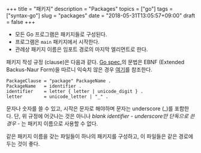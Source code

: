 +++
title = "패키지"
description = "Packages"
topics = ["go"]
tags = ["syntax-go"]
slug = "packages"
date = "2018-05-31T13:05:57+09:00"
draft = false
+++

- 모든 Go 프로그램은 패키지들로 구성된다.
- 프로그램은 `main` 패키지에서 시작한다.
- 관례상 패키지 이름은 임포트 경로의 마지막 엘리먼트로 한다.

패키지 작성 규정 (clause)은 다음과 같다. [Go spec.](https://golang.org/ref/spec)의 문법은 EBNF (Extended Backus-Naur Form)을 따르니 익숙치 않은 경우 [여기](https://en.wikipedia.org/wiki/Extended_Backus%E2%80%93Naur_form)를 참조한다.

```
PackageClause = "package" PackageName .
PackageName   = identifier .
identifier    = letter { letter | unicode_digit } .
letter        = unicode_letter | "_" .
```

문자나 숫자를 쓸 수 있고, 시작은 문자로 해야하며 문자는 underscore (_)를 포함한다. 단, 위 규정에 어긋나는 것은 아니나 *blank identifier - underscore만 단독으로 쓴 경우 -* 는 패키지 이름으로 사용할 수 없다. 

같은 패키지 이름을 갖는 파일들이 하나의 패키지를 구성하고, 이 파일들은 같은 경로에 두는 것이 좋다.


